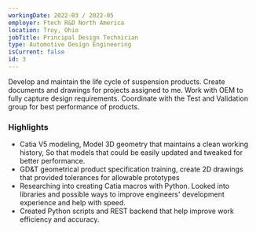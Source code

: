 ```yaml
---
workingDate: 2022-03 / 2022-05
employer: Ftech R&D North America
location: Troy, Ohio
jobTitle: Principal Design Technician
type: Automotive Design Engineering
isCurrent: false
id: 3
---
```

Develop and maintain the life cycle of suspension products. Create documents and drawings for projects assigned to me. Work with OEM to fully capture design requirements. Coordinate with the Test and Validation group for best performance of products.

### Highlights
- Catia V5 modeling, Model 3D geometry that maintains a clean working history, So that models that could be easily updated and tweaked for better performance.
- GD&T geometrical product specification training, create 2D drawings that provided tolerances for allowable prototypes
- Researching into creating Catia macros with Python. Looked into libraries and possible ways to improve engineers' development experience and help with speed.
- Created Python scripts and REST backend that help improve work efficiency and accuracy. 
